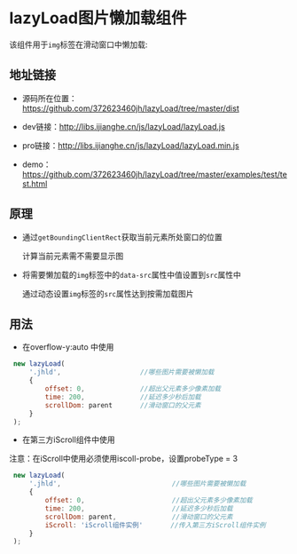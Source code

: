 # lazyLoad图片懒加载组件

该组件用于`img`标签在滑动窗口中懒加载:

## 地址链接

- 源码所在位置：https://github.com/372623460jh/lazyLoad/tree/master/dist

- dev链接：http://libs.ijianghe.cn/js/lazyLoad/lazyLoad.js

- pro链接：http://libs.ijianghe.cn/js/lazyLoad/lazyLoad.min.js

- demo：https://github.com/372623460jh/lazyLoad/tree/master/examples/test/test.html

## 原理

- 通过`getBoundingClientRect`获取当前元素所处窗口的位置

  计算当前元素需不需要显示图

- 将需要懒加载的`img`标签中的`data-src`属性中值设置到`src`属性中

  通过动态设置`img`标签的`src`属性达到按需加载图片
    
## 用法
   
   - 在overflow-y:auto 中使用
    
   ```javascript
    new lazyLoad(
        '.jhld',                    //哪些图片需要被懒加载
        {
            offset: 0,              //超出父元素多少像素加载
            time: 200,              //延迟多少秒后加载
            scrollDom: parent       //滑动窗口的父元素
        }
    );
   ```
   - 在第三方iScroll组件中使用
   
   注意：在iScroll中使用必须使用iscoll-probe，设置probeType = 3
    
   ```javascript
    new lazyLoad(
        '.jhld',                            //哪些图片需要被懒加载
        {
            offset: 0,                      //超出父元素多少像素加载
            time: 200,                      //延迟多少秒后加载
            scrollDom: parent,              //滑动窗口的父元素
            iScroll: 'iScroll组件实例'       //传入第三方iScroll组件实例
        }
    );
   ```